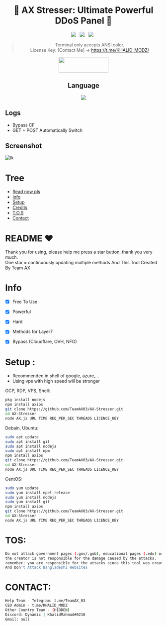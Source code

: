 <div align=center>
 
# 🚀 AX Stresser: Ultimate Powerful DDoS Panel 🚀

<p>
 <img src="https://img.shields.io/github/stars/hoaan1995/ZxCDDoS?color=%23DF0067&style=for-the-badge"/> &nbsp;
 <img src="https://img.shields.io/github/forks/hoaan1995/ZxCDDoS?color=%239999FF&style=for-the-badge"/> &nbsp;
 <img src="https://img.shields.io/github/license/hoaan1995/ZxCDDoS?color=%23E8E8E8&style=for-the-badge"/> &nbsp;
 
</p>

> Terminal only accepts ANSI color.<br>
> License Key: [Contact Me] -> https://t.me/KHALID_MODZ/<br>
<p align="center">  <a href="https://t.me/TeamAX_03"><img width="160" height="50" src="https://i.imgur.com/N7AK7XY.png"></a></p>
 
## Language</br>

 <img src="https://img.shields.io/badge/JavaScript-323330?style=for-the-badge&logo=javascript&logoColor=F7DF1E"/>
 </div>
 
 ## Logs</br>
 - Bypass CF
 - GET + POST Automatically Switch
 
## Screenshot
![lk](https://i.ibb.co/LNkqyPR/bandicam-2022-04-12-22-11-34-101.jpg)

# Tree
* [Read now pls](#README)
* [Info](#Info)
* [Setup](#Setup)
* [Credits](#Credits)
* [T.O.S](#TOS)
* [Contact](#Contact)

# README ♥️
Thank you for using, please help me press a star button, thank you very much.<br>
One star = continuously updating multiple methods
And This Tool Created By Team AX

# Info
- [x] Free To Use
- [x] Powerful
- [x] Hard
- [x] Methods for Layer7
- [x] Bypass (Cloudflare, OVH, NFO)  


# Setup :
- Recommended in shell of google, azure,...
- Using vps with high speed will be stronger
</p>

GCP, RDP, VPS, Shell:
```sh
pkg install nodejs
npm install axios
git clone https://github.com/TeamAX03/AX-Stresser.git
cd AX-Stresser
node AX.js URL TIME REQ_PER_SEC THREADS LICENCE_KEY
```

Debain, Ubuntu:
```sh
sudo apt update
sudo apt install git
sudo apt install nodejs
sudo apt install npm
npm install axios
git clone https://github.com/TeamAX03/AX-Stresser.git
cd AX-Stresser
node AX.js URL TIME REQ_PER_SEC THREADS LICENCE_KEY
```
CentOS:
```sh
sudo yum update
sudo yum install epel-release
sudo yum install nodejs
sudo yum install git
npm install axios
git clone https://github.com/TeamAX03/AX-Stresser.git
cd AX-Stresser
node AX.js URL TIME REQ_PER_SEC THREADS LICENCE_KEY
```



# TOS:
```sh
Do not attack government pages (.gov/.gob), educational pages (.edu) or the United States Department of Defense (.mil), 
the creator is not responsible for the damage caused by the attacks. 
remember: you are responsible for the attacks since this tool was created for educational purposes
And Don't Attack Bangladeshi Websites 
```

# CONTACT:
```sh
Help Team - Telegram: t.me/TeamAX_03
CEO Admin - t.me/KHALID_MODZ
Other Country Team - (HIDDEN)
Discord: Dynamic | KhalidMahmud#0210
Gmail: null
```
